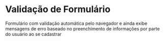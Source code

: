 # Validação de Formulário #

Formulário com validação automática pelo navegador e ainda exibe mensagens de erro baseado no preenchimento de informações por parte do usuário ao se cadastrar
